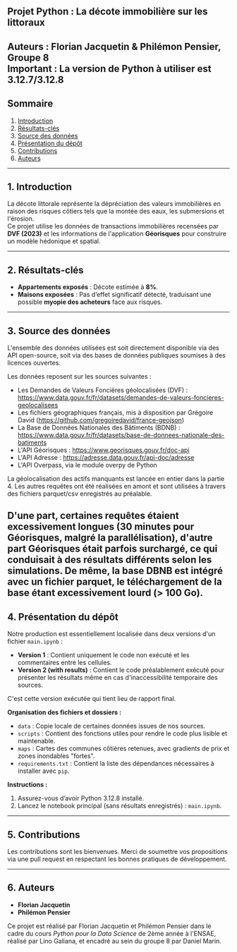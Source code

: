 ## Projet Python : La décote immobilière sur les littoraux  
**Auteurs** : Florian Jacquetin & Philémon Pensier, Groupe 8  
**Important** : La version de Python à utiliser est 3.12.7/3.12.8
---

## Sommaire  
1. [Introduction](#1-introduction)  
2. [Résultats-clés](#2-résultats-clés)  
3. [Source des données](#3-source-des-données)  
4. [Présentation du dépôt](#4-présentation-du-dépôt)  
5. [Contributions](#5-contributions)  
6. [Auteurs](#6-auteurs)  

---

## 1. Introduction  
La décote littorale représente la dépréciation des valeurs immobilières en raison des risques côtiers tels que la montée des eaux, les submersions et l'érosion.  
Ce projet utilise les données de transactions immobilières recensées par **DVF (2023)** et les informations de l'application **Géorisques** pour construire un modèle hédonique et spatial.  

---

## 2. Résultats-clés  
- **Appartements exposés** : Décote estimée à **8%**.  
- **Maisons exposées** : Pas d’effet significatif détecté, traduisant une possible **myopie des acheteurs** face aux risques.  

---

## 3. Source des données  
L'ensemble des données utilisées est soit directement disponible via des API open-source, soit via des bases de données publiques soumises à des licences ouvertes.

Les données reposent sur les sources suivantes :  
- Les Demandes de Valeurs Foncières géolocalisées (DVF) : https://www.data.gouv.fr/fr/datasets/demandes-de-valeurs-foncieres-geolocalisees  
- Les fichiers géographiques français, mis à disposition par Grégoire David (https://github.com/gregoiredavid/france-geojson)  
- La Base de Données Nationales des Bâtiments (BDNB) : https://www.data.gouv.fr/fr/datasets/base-de-donnees-nationale-des-batiments  
- L'API Géorisques : https://www.georisques.gouv.fr/doc-api  
- L'API Adresse : https://adresse.data.gouv.fr/api-doc/adresse  
- L'API Overpass, via le module overpy de Python  

La géolocalisation des actifs manquants est lancée en entier dans la partie 4. Les autres requêtes ont été réalisées en amont et sont utilisées à travers des fichiers parquet/csv enregistrés au préalable.

D'une part, certaines requêtes étaient excessivement longues (30 minutes pour Géorisques, malgré la parallélisation), d'autre part Géorisques était parfois surchargé, ce qui conduisait à des résultats différents selon les simulations.
De même, la base DBNB est intégré avec un fichier parquet, le téléchargement de la base étant excessivement lourd (> 100 Go).
---

## 4. Présentation du dépôt  
Notre production est essentiellement localisée dans deux versions d'un fichier `main.ipynb` :

- **Version 1** : Contient uniquement le code non exécuté et les commentaires entre les cellules.  
- **Version 2 (with results)** : Contient le code préalablement exécuté pour présenter les résultats même en cas d'inaccessibilité temporaire des sources.  

C'est cette version exécutée qui tient lieu de rapport final.  

**Organisation des fichiers et dossiers :**  
- `data` : Copie locale de certaines données issues de nos sources.  
- `scripts` : Contient des fonctions utiles pour rendre le code plus lisible et maintenable.  
- `maps` : Cartes des communes côtières retenues, avec gradients de prix et zones inondables "fortes".  
- `requirements.txt` : Contient la liste des dépendances nécessaires à installer avec `pip`.  

**Instructions :**  
1. Assurez-vous d’avoir Python 3.12.8 installé.  
2. Lancez le notebook principal (sans résultats enregistrés) : `main.ipynb`.  

---

## 5. Contributions  
Les contributions sont les bienvenues. Merci de soumettre vos propositions via une pull request en respectant les bonnes pratiques de développement.  

---

## 6. Auteurs  
- **Florian Jacquetin**  
- **Philémon Pensier**  

Ce projet est réalisé par Florian Jacquetin et Philémon Pensier dans le cadre du cours _Python pour la Data Science_ de 2ème année à l'ENSAE, réalisé par Lino Galiana, et encadré au sein du groupe 8 par Daniel Marin.  